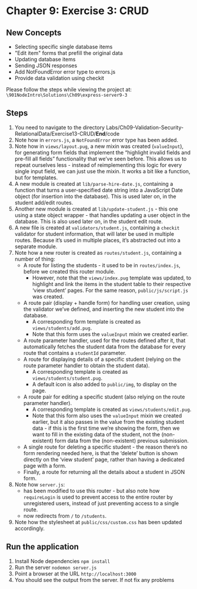 # Chapter 9: Exercise 3: CRUD
## New Concepts
* Selecting specific single database items
* "Edit item" forms that prefill the original data
* Updating database items
* Sending JSON responses
* Add NotFoundError error type to errors.js
* Provide data validation using checkit

Please follow the steps while viewing the project at:
`\901NodeIntro\Solutions\Ch09\express-server9-3`


## Steps
1. You need to navigate to the directory Labs/Ch09-Validation-Security-RelationalData/Exercise13-CRUD/__End__/code
1. Note how in `errors.js`, a `NotFoundError` error type has been added.
1. Note how in `views/layout.pug`, a new mixin was created (`valueInput`), for generating form fields that implement the “highlight invalid fields and pre-fill all fields” functionality that we’ve seen before. This allows us to repeat ourselves less - instead of reimplementing this logic for every single input field, we can just use the mixin. It works a bit like a function, but for templates.
1. A new module is created at `lib/parse-hire-date.js`, containing a function that turns a user-specified date string into a JavaScript Date object (for insertion into the database). This is used later on, in the student add/edit routes.
1. Another new module is created at `lib/update-student.js` - this one using a state object wrapper - that handles updating a user object in the database. This is also used later on, in the student edit route.
1. A new file is created at `validators/student.js`, containing a `checkit` validator for student information, that will later be used in multiple routes. Because it’s used in multiple places, it’s abstracted out into a separate module.
1. Note how a new router is created as `routes/student.js`, containing a number of thing:
	- A route for listing the students - it used to be in `routes/index.js`, before we created this router module.
		- However, note that the `views/index.pug` template was updated, to highlight and link the items in the student table to their respective ‘view student’ pages. For the same reason, `public/js/script.js` was created.
	- A route pair (display + handle form) for handling user creation, using the validator we’ve defined, and inserting the new student into the database.
		- A corresponding form template is created as `views/students/add.pug`.
		- Note that this form uses the `valueInput` mixin we created earlier.
	- A route parameter handler, used for the routes defined after it, that automatically fetches the student data from the database for every route that contains a `studentId` parameter.
	- A route for displaying details of a specific student (relying on the route parameter handler to obtain the student data).
		- A corresponding template is created as `views/students/student.pug`.
		- A default icon is also added to `public/img`, to display on the page.
	- A route pair for editing a specific student (also relying on the route parameter handler).
		- A corresponding template is created as `views/students/edit.pug`.
		- Note that this form also uses the `valueInput` mixin we created earlier, but it also passes in the value from the existing student data - if this is the first time we’re showing the form, then we want to fill in the existing data of the student, not the (non-existent) form data from the (non-existent) previous submission.
	- A single route for deleting a specific student - the reason there’s no form rendering needed here, is that the ‘delete’ button is shown directly on the ‘view student’ page, rather than having a dedicated page with a form.
	- Finally, a route for returning all the details about a student in JSON form.
1. Note how `server.js`:
	- has been modified to use this router - but also note how `requireLogin` is used to prevent access to the entire router by unregistered users, instead of just preventing access to a single route.
	- now redirects from `/` to `/students`.
1. Note how the stylesheet at `public/css/custom.css` has been updated accordingly.
## Run the application
1. Install Node dependencies `npm install`
1. Run the server `nodemon server.js`
1. Point a browser at the URL `http://localhost:3000`
1. You should see the output from the server. If not fix any problems
